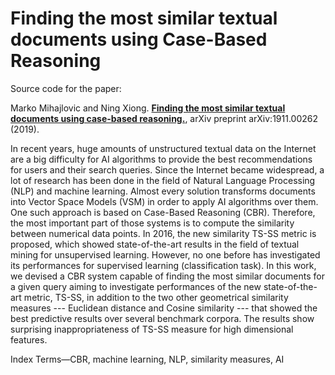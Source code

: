 # Finding the most similar textual documents using Case-Based Reasoning
Source code for the paper:

Marko Mihajlovic and Ning Xiong. [**Finding the most similar textual documents using case-based reasoning.**](https://arxiv.org/abs/1911.00262), arXiv preprint arXiv:1911.00262 (2019).

In recent years, huge amounts of unstructured textual data on the Internet are a big difficulty for AI algorithms to provide the best recommendations for users and their search queries. Since the Internet became widespread, a lot of research has been done in the field of Natural Language Processing (NLP) and machine learning. Almost every solution transforms documents into Vector Space Models (VSM) in order to apply AI algorithms over them. One such approach is based on Case-Based Reasoning (CBR). Therefore, the most important part of those systems is to compute the similarity between numerical data points. In 2016, the new similarity TS-SS metric is proposed, which showed state-of-the-art results in the field of textual mining for unsupervised learning. However, no one before has investigated its performances for supervised learning (classification task). In this work, we devised a CBR system capable of finding the most similar documents for a given query aiming to investigate performances of the new state-of-the-art metric, TS-SS, in addition to the two other geometrical similarity measures --- Euclidean distance and Cosine similarity --- that showed the best predictive results over several benchmark corpora. The results show surprising inappropriateness of TS-SS measure for high dimensional features.

Index Terms—CBR, machine learning, NLP, similarity measures, AI
